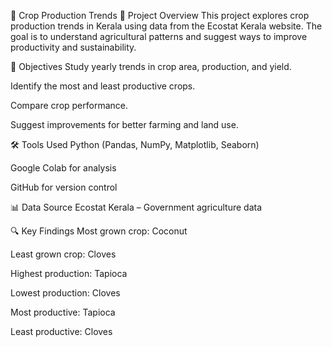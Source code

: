 🌾 Crop Production Trends
📌 Project Overview
This project explores crop production trends in Kerala using data from the Ecostat Kerala website. The goal is to understand agricultural patterns and suggest ways to improve productivity and sustainability.

🎯 Objectives
Study yearly trends in crop area, production, and yield.

Identify the most and least productive crops.

Compare crop performance.

Suggest improvements for better farming and land use.

🛠️ Tools Used
Python (Pandas, NumPy, Matplotlib, Seaborn)

Google Colab for analysis

GitHub for version control

📊 Data Source
Ecostat Kerala – Government agriculture data

🔍 Key Findings
Most grown crop: Coconut

Least grown crop: Cloves

Highest production: Tapioca

Lowest production: Cloves

Most productive: Tapioca

Least productive: Cloves
